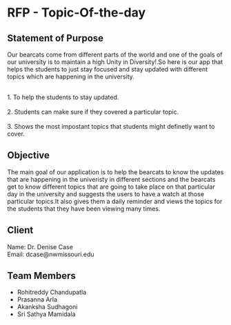 <h1>RFP - Topic-Of-the-day </h1> 
<h2> Statement of Purpose </h2>

<p>Our bearcats come from different parts of the world and one of the goals of our university is to maintain a high Unity in Diversity!.So here is our app that helps the students to just stay focused and stay updated with different topics which are happening in the university. 
</p>
    <br>1. To help the students to stay updated.</br>
    <br>2. Students can make sure if they covered a particular topic.</br>
    <br>3. Shows the most impostant topics that students might definetly want to cover.</br>
<h2> Objective </h2>
<p>
The main goal of our application is to help the bearcats to know the updates that are happening in the univeristy in different sections and the bearcats get to know different topics that are going to take place on that particular day in the university and suggests the users to have a watch at those particular topics.It also gives them a daily reminder and views the topics for the students  that they have been viewing many times.</p>

<h2>Client</h2>
 Name: Dr. Denise Case
 <br>Email: dcase@nwmissouri.edu</br>

<h2>Team Members</h2>

  * Rohitreddy Chandupatla
  * Prasanna Arla
  * Akanksha Sudhagoni
  * Sri Sathya Mamidala


